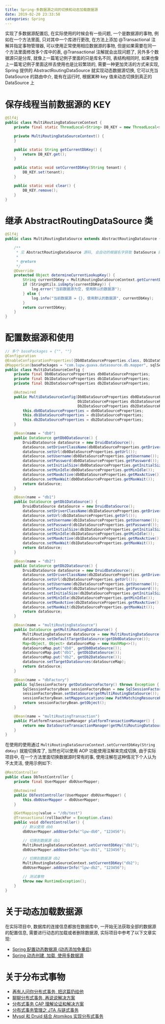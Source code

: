 ```yaml
---
title: Spring-多数据源之间的切换和动态加载数据源
date: 2019-02-20 23:33:58
categories: Spring
---
```


实现了多数据源配置后, 在实际使用的时候会有一些问题, 一个是数据源的事物, 例如在一个方法里面, 只对其中一个库进行更改, 在方法上添加 @Transactional 注解并指定事物管理器, 可以使用正常使用相应数据源的事物, 但是如果需要在同一个方法里面修改多个库中的表,  @Transactional 注解就会出现问题了, 另外多个数据源只是分库, 就像上一篇笔记例子里面的只是库名不同, 表结构相同时, 如果也像上一篇笔记例子里面这样去使用也是比较繁琐的, 需要一种更加灵活的方式来实现, Spring 提供的 AbstractRoutingDataSource 就实现动态数据源切换, 它可以充当 DataSource 的路由中介, 能有在运行时, 根据某种 key 值来动态切换到真正的 DataSource 上

# 保存线程当前数据源的 KEY

```java
@Slf4j
public class MultiRoutingDataSourceContext {
    private final static ThreadLocal<String> DB_KEY = new ThreadLocal<>();

    private MultiRoutingDataSourceContext() {
    }

    public static String getCurrentDbKey() {
        return DB_KEY.get();
    }

    public static void setCurrentDbKey(String tenant) {
        DB_KEY.set(tenant);
    }

    public static void clear() {
        DB_KEY.remove();
    }
}
```

<!-- more -->

# 继承 AbstractRoutingDataSource 类

```java
@Slf4j
public class MultiRoutingDataSource extends AbstractRoutingDataSource {

    /**
     * 见 AbstractRoutingDataSource 源码, 会自动的根据名字获取 DataSource 的 Bean, 并切换数据源
     *
     * @return
     */
    @Override
    protected Object determineCurrentLookupKey() {
        String currentDbKey = MultiRoutingDataSourceContext.getCurrentDbKey();
        if (StringUtils.isEmpty(currentDbKey)) {
            log.error("当前数据源为空, 使用默认的数据源");
        } else {
            log.info("当前数据源 = {}, 使用默认的数据源", currentDbKey);
        }
        return currentDbKey;
    }
}
```

# 配置数据源和使用

```java
// 多个 basePackages = {"", ""}
@Configuration
@EnableConfigurationProperties({Db0DataSourceProperties.class, Db1DataSourceProperties.class, Db2DataSourceProperties.class})
@MapperScan(basePackages = "com.lupw.guava.datasource.db.mapper", sqlSessionFactoryRef = "dbFactory")
public class MultiDataSourceConfig {
    private final Db0DataSourceProperties db0DataSourceProperties;
    private final Db1DataSourceProperties db1DataSourceProperties;
    private final Db2DataSourceProperties db2DataSourceProperties;

    @Autowired
    public MultiDataSourceConfig(Db0DataSourceProperties db0DataSourceProperties,
                                 Db1DataSourceProperties db1DataSourceProperties,
                                 Db2DataSourceProperties db2DataSourceProperties) {
        this.db0DataSourceProperties = db0DataSourceProperties;
        this.db1DataSourceProperties = db1DataSourceProperties;
        this.db2DataSourceProperties = db2DataSourceProperties;
    }

    @Bean(name = "db0")
    public DataSource getDb0DataSource() {
        DruidDataSource dataSource = new DruidDataSource();
        dataSource.setDriverClassName(db0DataSourceProperties.getDriverClass());
        dataSource.setUrl(db0DataSourceProperties.getUrl());
        dataSource.setUsername(db0DataSourceProperties.getUsername());
        dataSource.setPassword(db0DataSourceProperties.getPassword());
        dataSource.setInitialSize(db0DataSourceProperties.getInitialSize());
        dataSource.setMinIdle(db0DataSourceProperties.getMinIdle());
        dataSource.setMaxActive(db0DataSourceProperties.getMaxActive());
        dataSource.setMaxWait(db0DataSourceProperties.getMaxWait());
        return dataSource;
    }

    @Bean(name = "db1")
    public DataSource getDb1DataSource() {
        DruidDataSource dataSource = new DruidDataSource();
        dataSource.setDriverClassName(db1DataSourceProperties.getDriverClass());
        dataSource.setUrl(db1DataSourceProperties.getUrl());
        dataSource.setUsername(db1DataSourceProperties.getUsername());
        dataSource.setPassword(db1DataSourceProperties.getPassword());
        dataSource.setInitialSize(db1DataSourceProperties.getInitialSize());
        dataSource.setMinIdle(db1DataSourceProperties.getMinIdle());
        dataSource.setMaxActive(db1DataSourceProperties.getMaxActive());
        dataSource.setMaxWait(db1DataSourceProperties.getMaxWait());
        return dataSource;
    }

    @Bean(name = "db2")
    public DataSource getDb2DataSource() {
        DruidDataSource dataSource = new DruidDataSource();
        dataSource.setDriverClassName(db2DataSourceProperties.getDriverClass());
        dataSource.setUrl(db2DataSourceProperties.getUrl());
        dataSource.setUsername(db2DataSourceProperties.getUsername());
        dataSource.setPassword(db2DataSourceProperties.getPassword());
        dataSource.setInitialSize(db2DataSourceProperties.getInitialSize());
        dataSource.setMinIdle(db2DataSourceProperties.getMinIdle());
        dataSource.setMaxActive(db2DataSourceProperties.getMaxActive());
        dataSource.setMaxWait(db2DataSourceProperties.getMaxWait());
        return dataSource;
    }

    @Bean(name = "multiRoutingDataSource")
    public DataSource getMultiRoutingDataSource() {
        MultiRoutingDataSource dataSource = new MultiRoutingDataSource();
        dataSource.setDefaultTargetDataSource(getDb0DataSource());
        Map<Object, Object> dataSourceMap = new HashMap<>();
        dataSourceMap.put("db0", getDb0DataSource());
        dataSourceMap.put("db1", getDb1DataSource());
        dataSourceMap.put("db2", getDb2DataSource());
        dataSource.setTargetDataSources(dataSourceMap);
        return dataSource;
    }

    @Bean(name = "dbFactory")
    public SqlSessionFactory getDataSourceFactory() throws Exception {
        SqlSessionFactoryBean sessionFactoryBean = new SqlSessionFactoryBean();
        sessionFactoryBean.setDataSource(getMultiRoutingDataSource());
        sessionFactoryBean.setMapperLocations(new PathMatchingResourcePatternResolver().getResources("classpath:mapper/*/*.xml"));
        return sessionFactoryBean.getObject();
    }

    @Bean(name = "multiRoutingTransaction")
    public PlatformTransactionManager platformTransactionManager() {
        return new DataSourceTransactionManager(getMultiRoutingDataSource());
    }
}
```

在使用的使用通过 `MultiRoutingDataSourceContext.setCurrentDbKey(String dbKey)` 就能切换库了, 当然也可以使用 AOP 功能使用注解来完成切换, 由于实际项目中, 在一个方法里面切换数据源时常有的事, 使用注解在这种情况下个人认为不太灵活, 使用示例如下:

```java
@RestController
public class DbTestController {
    private final UserMapper db0UserMapper;

    @Autowired
    public DbTestController(UserMapper db0UserMapper) {
        this.db0UserMapper = db0UserMapper;
    }

    @GetMapping(value = "/db/test")
    @Transactional(rollbackFor = Exception.class)
    public void dbTestController() {
        // 默认使用 db0
        db0UserMapper.addUserInfo("lpw-db0", "123456");

        // 切换到数据源 db1
        MultiRoutingDataSourceContext.setCurrentDbKey("db1");
        db0UserMapper.addUserInfo("lpw-db1", "123456");

        // 切换到数据源 db2
        MultiRoutingDataSourceContext.setCurrentDbKey("db2");
        db0UserMapper.addUserInfo("lpw-db2", "123456");

        // 测试事物
        throw new RuntimeException();
    }
}
```

# 关于动态加载数据源

在实际项目中, 数据库的连接信息都放在数据库中, 一开始无法获取全部的数据源的配置信息, 需要进行动态的加载或者删除数据源, 实际项目中参考了以下文章实现:

* [Spring 配置动态数据源 (动态添加免重启)](https://my.oschina.net/u/1189928/blog/1650013)
* [Spring 动态创建, 加载, 使用多数据源](https://www.jianshu.com/p/c57772c8b802)

# 关于分布式事物

* [再有人问你分布式事务, 把这篇扔给他](https://juejin.im/post/5b5a0bf9f265da0f6523913b)
* [聊聊分布式事务, 再说说解决方案](https://www.cnblogs.com/savorboard/p/distributed-system-transaction-consistency.html)
* [分布式事务 CAP 理解论证和解决方案](https://blog.csdn.net/weixin_40533111/article/details/85069536)
* [分布式事务管理之 JTA 与链式事务](https://mp.weixin.qq.com/s?__biz=MzI4Njc5NjM1NQ==&mid=2247487469&idx=1&sn=79949284b766731c58703374cdeb846c&chksm=ebd630c1dca1b9d75dac461a14660e5ae379183ca37ddb809258f5ba1dbd210a850410a43321&mpshare=1&scene=1&srcid=0128NSYfQuGGtSIBk0uGv1dh#rd)
* [Mysql 和 Druid 结合 Atomikos 实现分布式事务](https://www.jianshu.com/p/0dde641295af)

